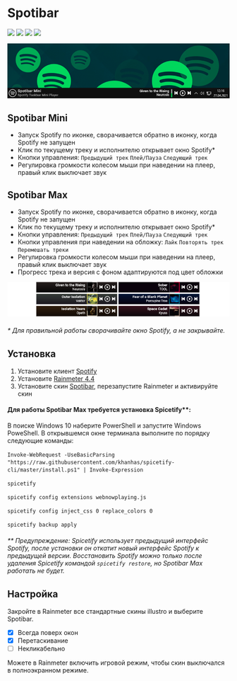 
# Spotibar
<a href="https://github.com/avenom/spotibar/releases/tag/v0.3"><img src="https://img.shields.io/github/v/release/avenom/spotibar?color=1&label=Release"></a> <a href="https://rainmeter.net"><img src="https://img.shields.io/badge/Rainmeter-4.4-brightgreen"></a> <img src="https://img.shields.io/badge/Windows-7%2B-brightgreen"> <img src="https://img.shields.io/github/downloads/avenom/spotibar/total?color=1&label=Downloads">

<img src="https://raw.githubusercontent.com/avenom/Spotibar/main/%40Resources/Images/Spotibartest.gif">

## Spotibar Mini

* Запуск Spotify по иконке, сворачивается обратно в иконку, когда Spotify не запущен
* Клик по текущему треку и исполнителю открывает окно Spotify*
* Кнопки управления:  `Предыдущий трек` `Плей/Пауза` `Следующий трек`
* Регулировка громкости колесом мыши при наведении на плеер, правый клик выключает звук

## Spotibar Max

* Запуск Spotify по иконке, сворачивается обратно в иконку, когда Spotify не запущен
* Клик по текущему треку и исполнителю открывает окно Spotify*
* Кнопки управления:  `Предыдущий трек` `Плей/Пауза` `Следующий трек`
* Кнопки управления при наведении на обложку:  `Лайк` `Повторять трек` `Перемешать треки`
* Регулировка громкости колесом мыши при наведении на плеер, правый клик выключает звук
* Прогресс трека и версия с фоном адаптируются под цвет обложки

<img src="https://raw.githubusercontent.com/avenom/Spotibar/main/%40Resources/Images/SpotibarBGtest.png">

###### * Для правильной работы сворачивайте окно Spotify, а не закрывайте.

## Установка

1. Установите клиент [Spotify](https://spotify.com/ru-ru/download/windows)
2. Установите [Rainmeter 4.4](https://rainmeter.net)
3. Установите скин [Spotibar](https://github.com/avenom/spotibar/releases/tag/v0.3), перезапустите Rainmeter и активируйте скин

#### Для работы Spotibar Max требуется установка Spicetify**:

В поиске Windows 10 наберите PowerShell и запустите Windows PoweShell. В открывшемся окне терминала выполните по порядку следующие команды:

``` Invoke-WebRequest -UseBasicParsing "https://raw.githubusercontent.com/khanhas/spicetify-cli/master/install.ps1" | Invoke-Expression ```

``` spicetify ```

``` spicetify config extensions webnowplaying.js ```

``` spicetify config inject_css 0 replace_colors 0 ```

``` spicetify backup apply ```

###### ** Предупреждение: Spicetify использует предыдущий интерфейс Spotify, после установки он откатит новый интерфейс Spotify к предыдущей версии. Восстановить Spotify можно только после удаления Spicetify командой `spicetify restore`, но Spotibar Max работать не будет.

## Настройка

Закройте в Rainmeter все стандартные скины illustro и выберите Spotibar.
* [x] Всегда поверх окон
* [x] Перетаскивание
* [ ] Некликабельно

Можете в Rainmeter включить игровой режим, чтобы скин выключался в полноэкранном режиме.
